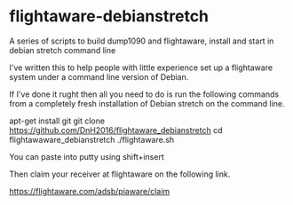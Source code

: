 # flightaware-debianstretch
A series of scripts to build dump1090 and flightaware, install and start in debian stretch command line

I've written this to help people with little experience set up a flightaware system under a command line version of Debian. 

If I've done it rught then all you need to do is run the following commands from a completely fresh installation of Debian stretch on the command line.

apt-get install git
git clone https://github.com/DnH2016/flightaware_debianstretch
cd flightawaware_debianstretch
./flightaware.sh

You can paste into putty using shift+insert

Then claim your receiver at flightaware on the following link.

https://flightaware.com/adsb/piaware/claim


